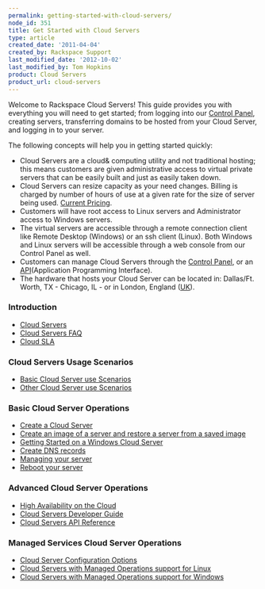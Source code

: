 ```yaml
---
permalink: getting-started-with-cloud-servers/
node_id: 351
title: Get Started with Cloud Servers
type: article
created_date: '2011-04-04'
created_by: Rackspace Support
last_modified_date: '2012-10-02'
last_modified_by: Tom Hopkins
product: Cloud Servers
product_url: cloud-servers
---
```


Welcome to Rackspace Cloud Servers!  This guide provides you with
everything you will need to get started; from logging into our [Control Panel](http://manage.rackspacecloud.com), creating servers, transferring
domains to be hosted from your Cloud Server, and logging in to your
server.

The following concepts will help you in getting started quickly:

-   Cloud Servers are a cloud& computing utility and not traditional
    hosting; this means customers are given administrative access to
    virtual private servers that can be easily built and just as easily
    taken down.
-   Cloud Servers can resize capacity as your need changes. Billing is
    charged by number of hours of use at a given rate for the size of
    server being used. [Current Pricing](http://www.rackspace.com/cloud/cloud_hosting_products/servers/pricing/).
-   Customers will have root access to Linux servers and Administrator
    access to Windows servers.
-   The virtual servers are accessible through a remote connection
    client like Remote Desktop (Windows) or an ssh client (Linux). Both
    Windows and Linux servers will be accessible through a web console
    from our Control Panel as well.
-   Customers can manage Cloud Servers through the [Control Panel](https://manage.rackspacecloud.com), or an
    [API](https://developer.rackspace.com/docs/)(Application Programming Interface).
-   The hardware that hosts your Cloud Server can be located
    in: Dallas/Ft. Worth, TX - Chicago, IL - or in London, England
    ([UK](http://www.rackspace.co.uk/cloud-hosting/cloud-products/cloud-servers/)).

### Introduction

-   [Cloud Servers](/how-to/cloud-servers)
-   [Cloud Servers FAQ](/how-to/cloud-servers-faq)
-   [Cloud SLA](https://www.rackspace.com/information/legal/cloud/sla)

### Cloud Servers Usage Scenarios

-   [Basic Cloud Server use Scenarios](/how-to/basic-cloud-server-use-scenarios)
-   [Other Cloud Server use Scenarios](/how-to/other-cloud-server-use-scenarios)

### Basic Cloud Server Operations

-   [Create a Cloud Server](/how-to/create-a-cloud-server)
-   [Create an image of a server and restore a server from a saved image](/how-to/create-an-image-of-a-server-and-restore-a-server-from-a-saved-image)
-   [Getting Started on a Windows Cloud Server](/how-to/getting-started-on-a-windows-cloud-server)
-   [Create DNS records](/how-to/create-dns-records-for-cloud-servers-with-the-control-panel)
-   [Managing your server](/how-to/managing-your-server-resizing-standard-and-general-purpose-servers)
-   [Reboot your server](/how-to/reboot-your-server)

### Advanced Cloud Server Operations

-   [High Availability on the Cloud](/white-paper/architecting-high-availability-linux-environments-within-the-cloud/)
-   [Cloud Servers Developer Guide](https://developer.rackspace.com/docs/cloud-servers/v2/developer-guide/)
-   [Cloud Servers API Reference](https://developer.rackspace.com/docs/cloud-servers/v2/developer-guide/#document-api-reference)

### Managed Services Cloud Server Operations

-   [Cloud Server Configuration Options](/how-to/cloud-server-configuration-options)
-   [Cloud Servers with Managed Operations support for Linux](/how-to/cloud-servers-with-managed-operations-support-for-linux)
-   [Cloud Servers with Managed Operations support for Windows](/how-to/cloud-servers-with-managed-operations-support-for-windows)
